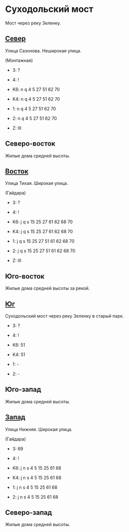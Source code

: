# Суходольский мост

Мост через реку Зеленку.

## [Север](./510070.md)

Улица Сазонова.
Неширокая улица.

(Монтажная)

* 3:    ?
* 4:    !

* K6:   n   q
        4   5   27  51  62  70
* K4:   n   q
        4   5   27  51  62  70
* 1:    n   q
        4   5   27  51  62  70
* 2:    n   q
        4   5   27  51  62  70

* Z:    III

## Северо-восток

Жилые дома средней высоты.

## [Восток](./515080.md)

Улица Тихая.
Широкая улица.

(Гайдара)

* 3:    ?
* 4:    !

* K6:   j   q   s
        15  25  27  61  62  68  70
* K4:   j   q   s
        15  25  27  61  62  68  70
* 1:    j   q   s
        15  25  27  51  61  62  68  70
* 2:    j   q   s
        15  25  27  51  61  62  68  70

* Z:    III

## Юго-восток

Жилые дома средней высоты за рекой.

## [Юг](./510085.md)

Суходольский мост через реку Зеленку в старый парк.

* 3:    ?
* 4:    !

* K6:   51
* K4:   51
* 1:    -
* 2:    -

## Юго-запад

Жилые дома средней высоты.

## [Запад](./500080.md)

Улица Нижняя.
Широкая улица.

(Гайдара)

* 3:    69
* 4:    !

* K6:   j   n   s
        4   5   15  25  61  68
* K4:   j   n   s
        4   5   15  25  61  68
* 1:    j   n   s
        4   5   15  25  61  68
* 2:    j   n   s
        4   5   15  25  61  68

## Северо-запад

Жилые дома средней высоты.
